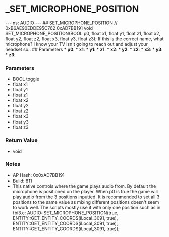 # _SET_MICROPHONE_POSITION

--- ns: AUDIO --- ## SET_MICROPHONE_POSITION  // 0xB6AE90EDDE95C762 0xAD7BB191 void SET_MICROPHONE_POSITION(BOOL p0, float x1, float y1, float z1, float x2, float y2, float z2, float x3, float y3, float z3);  If this is the correct name, what microphone? I know your TV isn't going to reach out and adjust your headset so..  ## Parameters * **p0**: * **x1**: * **y1**: * **z1**: * **x2**: * **y2**: * **z2**: * **x3**: * **y3**: * **z3**:

### Parameters
* BOOL toggle
* float x1
* float y1
* float z1
* float x2
* float y2
* float z2
* float x3
* float y3
* float z3

### Return Value
* void

### Notes
* AP Hash: 0x0xAD7BB191
* Build: 811
* This native controls where the game plays audio from. By default the microphone is positioned on the player.
When p0 is true the game will play audio from the 3 positions inputted.
It is recommended to set all 3 positions to the same value as mixing different positions doesn't seem to work well.
The scripts mostly use it with only one position such as in fbi3.c: 
AUDIO::SET_MICROPHONE_POSITION(true, ENTITY::GET_ENTITY_COORDS(iLocal_3091, true), ENTITY::GET_ENTITY_COORDS(iLocal_3091, true), ENTITY::GET_ENTITY_COORDS(iLocal_3091, true));

